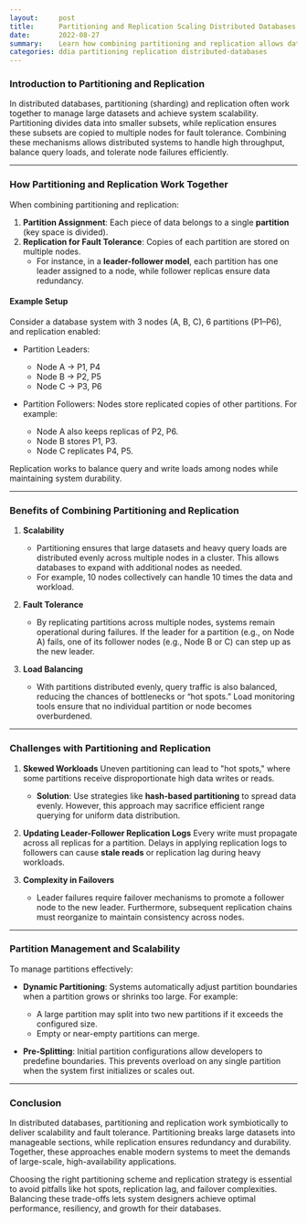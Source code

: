 ```yaml
---
layout:     post
title:      Partitioning and Replication Scaling Distributed Databases
date:       2022-08-27
summary:    Learn how combining partitioning and replication allows databases to achieve scalability, fault tolerance, and high throughput for distributed systems.
categories: ddia partitioning replication distributed-databases
---
```


### **Introduction to Partitioning and Replication**
In distributed databases, partitioning (sharding) and replication often work together to manage large datasets and achieve system scalability. Partitioning divides data into smaller subsets, while replication ensures these subsets are copied to multiple nodes for fault tolerance. Combining these mechanisms allows distributed systems to handle high throughput, balance query loads, and tolerate node failures efficiently.

---

### **How Partitioning and Replication Work Together**

When combining partitioning and replication:
1. **Partition Assignment**: Each piece of data belongs to a single **partition** (key space is divided).
2. **Replication for Fault Tolerance**: Copies of each partition are stored on multiple nodes.
   - For instance, in a **leader-follower model**, each partition has one leader assigned to a node, while follower replicas ensure data redundancy.

#### **Example Setup**
Consider a database system with 3 nodes (A, B, C), 6 partitions (P1–P6), and replication enabled:

- Partition Leaders:
  - Node A → P1, P4
  - Node B → P2, P5
  - Node C → P3, P6

- Partition Followers:
  Nodes store replicated copies of other partitions. For example:
  - Node A also keeps replicas of P2, P6.
  - Node B stores P1, P3.
  - Node C replicates P4, P5.

Replication works to balance query and write loads among nodes while maintaining system durability.

---

### **Benefits of Combining Partitioning and Replication**

1. **Scalability**
   - Partitioning ensures that large datasets and heavy query loads are distributed evenly across multiple nodes in a cluster. This allows databases to expand with additional nodes as needed.
   - For example, 10 nodes collectively can handle 10 times the data and workload.

2. **Fault Tolerance**
   - By replicating partitions across multiple nodes, systems remain operational during failures. If the leader for a partition (e.g., on Node A) fails, one of its follower nodes (e.g., Node B or C) can step up as the new leader.

3. **Load Balancing**
   - With partitions distributed evenly, query traffic is also balanced, reducing the chances of bottlenecks or “hot spots.” Load monitoring tools ensure that no individual partition or node becomes overburdened.

---

### **Challenges with Partitioning and Replication**

1. **Skewed Workloads**
   Uneven partitioning can lead to "hot spots," where some partitions receive disproportionate high data writes or reads.
   - **Solution**: Use strategies like **hash-based partitioning** to spread data evenly. However, this approach may sacrifice efficient range querying for uniform data distribution.

2. **Updating Leader-Follower Replication Logs**
   Every write must propagate across all replicas for a partition. Delays in applying replication logs to followers can cause **stale reads** or replication lag during heavy workloads.

3. **Complexity in Failovers**
   - Leader failures require failover mechanisms to promote a follower node to the new leader. Furthermore, subsequent replication chains must reorganize to maintain consistency across nodes.

---

### **Partition Management and Scalability**

To manage partitions effectively:
- **Dynamic Partitioning**: Systems automatically adjust partition boundaries when a partition grows or shrinks too large. For example:
  - A large partition may split into two new partitions if it exceeds the configured size.
  - Empty or near-empty partitions can merge.

- **Pre-Splitting**: Initial partition configurations allow developers to predefine boundaries. This prevents overload on any single partition when the system first initializes or scales out.

---

### **Conclusion**

In distributed databases, partitioning and replication work symbiotically to deliver scalability and fault tolerance. Partitioning breaks large datasets into manageable sections, while replication ensures redundancy and durability. Together, these approaches enable modern systems to meet the demands of large-scale, high-availability applications.

Choosing the right partitioning scheme and replication strategy is essential to avoid pitfalls like hot spots, replication lag, and failover complexities. Balancing these trade-offs lets system designers achieve optimal performance, resiliency, and growth for their databases.